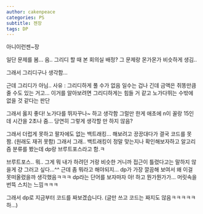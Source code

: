 ```yaml
---
author: cakenpeace
categories: PS
subtitle: 젠장
tags: DP
---
```


아니이런젠~장

일단 문제를 봄... 음.. 그리디 할 때 본 회의실 배정? 그 문제랑 몬가몬가 비슷하게 생김..

그래서 그리디구나 생각함...

근데 그리디가 아님.. 사유 : 그리디하게 풀 수가 없음 일수는 겁나 긴데 금액은 쥐똥만큼 줄 수도 있는 거고... 이거를 알아보려면 그리디하게는 힘들 거 같고 노가다뛰는 수밖에 없을 것 같다는 판단

그래서 옳지 좋다! 노가다를 뛰자꾸나~ 하고 생각함 그럴만 한게 애초에 n이 꼴랑 15인데 시간을 2초나 줌... 당연히 그렇게 생각할 만 하지 않음?

그래서 더럽게 못하고 팔자에도 없는 백트래킹... 해보려고 끙끙대다가 결국 코드를 못짬. (원래도 재귀 못함) 그래서 그래.. 백트래킹이 정말 맞는지나 확인해보자하고 알고리즘 분류를 봤는데 dp랑 브루트포스라고 함.ㅋ

브루트포스.. 뭐.. 그게 뭐 내가 하려던 거랑 비슷한 거니까 접근이 틀렸다고는 말하지 않을게 걍 그러고 싶다...^^ 근데 좀 뭐라고 해야되지... dp가 가장 깔끔해 보여서 왜 이걸 못떠올렸을까 생각했음ㅋㅋㅋ dp라는 단어를 보자마자 아! 하고 뭔가뭔가가... 머릿속을 번뜩 스치는 느낌ㅋㅋㅋ 

그래서 dp로 지금부터 코드를 짜보겠습니다. (글만 쓰고 코드는 짜지도 않음ㅋㅋㅋㅋㅋ 하...)